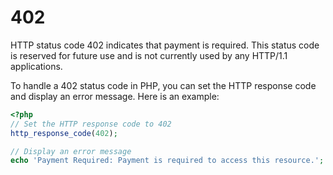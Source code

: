 # 402

HTTP status code 402 indicates that payment is required. This status code is reserved for future use and is not currently used by any HTTP/1.1 applications.

To handle a 402 status code in PHP, you can set the HTTP response code and display an error message. Here is an example:

```php
<?php
// Set the HTTP response code to 402
http_response_code(402);

// Display an error message
echo 'Payment Required: Payment is required to access this resource.';
```

